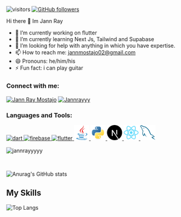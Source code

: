  ![visitors](https://visitor-badge.laobi.icu/badge?page_id=KyleReginaldo.KyleReginaldo)
[![GitHub followers](https://img.shields.io/github/followers/jannrayyyyy.svg?style=social&label=Follow)](https://github.com/jannrayyyyy?tab=followers)

 
 
 Hi there 👋 Im Jann Ray
 

- 🔭 I’m currently working on flutter
- 🌱 I’m currently learning Next Js, Tailwind and Supabase
- 🤔 I’m looking for help with anything in which you have expertise.
- 📫 How to reach me: jannmostajo02@gmail.com
- 😄 Pronouns: he/him/his
- ⚡ Fun fact: i can play guitar

<h3 align="left">Connect with me:</h3>
<p align="left">
<a href="https://www.facebook.com/jannray.mostajo" target="blank"><img align="center" src="https://raw.githubusercontent.com/rahuldkjain/github-profile-readme-generator/master/src/images/icons/Social/facebook.svg" alt="Jann Ray Mostajo" height="30" width="40" /></a>
<a href="https://www.instagram.com/_jannrayyy/" target="blank"><img align="center" src="https://raw.githubusercontent.com/rahuldkjain/github-profile-readme-generator/master/src/images/icons/Social/instagram.svg" alt="Jannrayyy" height="30" width="40" /></a>
</p>

<h3 align="left">Languages and Tools:</h3>
      <p align="left">
        <a href="https://dart.dev" target="_blank" rel="noreferrer">
          <img
            src="https://www.vectorlogo.zone/logos/dartlang/dartlang-icon.svg"
            alt="dart"
            width="40"
            height="40"
          />
        </a>
        <a href="https://firebase.google.com/" target="_blank" rel="noreferrer">
          <img
            src="https://www.vectorlogo.zone/logos/firebase/firebase-icon.svg"
            alt="firebase"
            width="40"
            height="40"
          />
        </a>
        <a href="https://flutter.dev" target="_blank" rel="noreferrer">
          <img
            src="https://www.vectorlogo.zone/logos/flutterio/flutterio-icon.svg"
            alt="flutter"
            width="40"
            height="40"
          />
        </a>
        <a href="https://www.java.com" target="_blank" rel="noreferrer">
          <img
            src="https://raw.githubusercontent.com/devicons/devicon/master/icons/java/java-original.svg"
            alt="java"
            width="40"
            height="40"
          />
        </a>
        <a href="https://www.python.org" target="_blank" rel="noreferrer">
          <img
            src="https://raw.githubusercontent.com/devicons/devicon/master/icons/python/python-original.svg"
            alt="python"
            width="40"
            height="40"
          />
        </a>
        <a href="https://nextjs.org/" target="_blank" rel="noreferrer">
          <img
            src="https://raw.githubusercontent.com/devicons/devicon/master/icons/nextjs/nextjs-original.svg"
            alt="Next Js"
            width="40"
            height="40"
          />
        </a>
        <a href="https://reactjs.org/" target="_blank" rel="noreferrer">
          <img
            src="https://raw.githubusercontent.com/devicons/devicon/master/icons/react/react-original.svg"
            alt="Next Js"
            width="40"
            height="40"
          />
        </a>
        <a href="https://www.mysql.com/" target="_blank" rel="noreferrer">
          <img
            src="https://raw.githubusercontent.com/devicons/devicon/master/icons/mysql/mysql-original.svg"
            alt="Next Js"
            width="40"
            height="40"
          />
        </a>
      </p>

<p><img align="center" src="https://github-readme-streak-stats.herokuapp.com/?user=jannrayyyyy&" alt="jannrayyyyy" /></p>

</br>

![Anurag's GitHub stats](https://github-readme-stats.vercel.app/api?username=jannrayyyyy&show_icons=true&theme=radical)


## My Skills
![Top Langs](https://github-readme-stats.vercel.app/api/top-langs/?username=jannrayyyyy&layout=compact)
